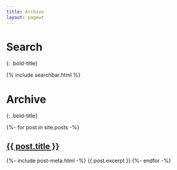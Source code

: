 ```yaml
---
title: Archive
layout: pagewt
---
```


# Search
{: .bold-title}

{% include searchbar.html %}

# Archive
{: .bold-title}

<div id="search-results" class="post-list">
{%- for post in site.posts -%}
    <h2 class="post-title"><a href="{{ post.url | relative_url }}">{{ post.title }}</a></h2>
    {%- include post-meta.html -%}
    {{ post.excerpt }}
{%- endfor -%}
</div>
